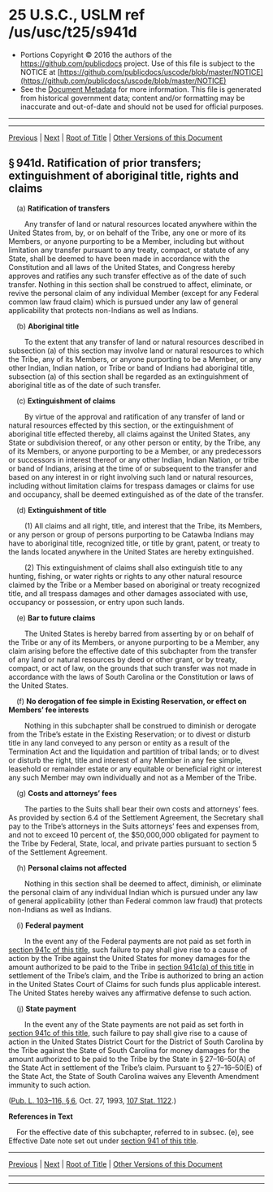 ---
---

# 25 U.S.C., USLM ref /us/usc/t25/s941d

* Portions Copyright © 2016 the authors of the https://github.com/publicdocs project.
  Use of this file is subject to the NOTICE at [https://github.com/publicdocs/uscode/blob/master/NOTICE](https://github.com/publicdocs/uscode/blob/master/NOTICE)
* See the [Document Metadata](././../../../../..//README.md) for more information.
  This file is generated from historical government data; content and/or formatting may be inaccurate and out-of-date and should not be used for official purposes.

----------
----------

[Previous](./../../../../..//us/usc/t25/ch14/schXLIII–A/m__us_usc_t25_s941c.md) | [Next](./../../../../..//us/usc/t25/ch14/schXLIII–A/m__us_usc_t25_s941e.md) | [Root of Title](./../../../../../) | [Other Versions of this Document](https://publicdocs.github.io/go/links?ns=uslm&ref=%2Fus%2Fusc%2Ft25%2Fs941d)

## § 941d. Ratification of prior transfers; extinguishment of aboriginal title, rights and claims

    (a) __Ratification of transfers__ 

        Any transfer of land or natural resources located anywhere within the United States from, by, or on behalf of the Tribe, any one or more of its Members, or anyone purporting to be a Member, including but without limitation any transfer pursuant to any treaty, compact, or statute of any State, shall be deemed to have been made in accordance with the Constitution and all laws of the United States, and Congress hereby approves and ratifies any such transfer effective as of the date of such transfer. Nothing in this section shall be construed to affect, eliminate, or revive the personal claim of any individual Member (except for any Federal common law fraud claim) which is pursued under any law of general applicability that protects non-Indians as well as Indians.

    (b) __Aboriginal title__ 

        To the extent that any transfer of land or natural resources described in subsection (a) of this section may involve land or natural resources to which the Tribe, any of its Members, or anyone purporting to be a Member, or any other Indian, Indian nation, or Tribe or band of Indians had aboriginal title, subsection (a) of this section shall be regarded as an extinguishment of aboriginal title as of the date of such transfer.

    (c) __Extinguishment of claims__ 

        By virtue of the approval and ratification of any transfer of land or natural resources effected by this section, or the extinguishment of aboriginal title effected thereby, all claims against the United States, any State or subdivision thereof, or any other person or entity, by the Tribe, any of its Members, or anyone purporting to be a Member, or any predecessors or successors in interest thereof or any other Indian, Indian Nation, or tribe or band of Indians, arising at the time of or subsequent to the transfer and based on any interest in or right involving such land or natural resources, including without limitation claims for trespass damages or claims for use and occupancy, shall be deemed extinguished as of the date of the transfer.

    (d) __Extinguishment of title__ 

        (1) All claims and all right, title, and interest that the Tribe, its Members, or any person or group of persons purporting to be Catawba Indians may have to aboriginal title, recognized title, or title by grant, patent, or treaty to the lands located anywhere in the United States are hereby extinguished.

        (2) This extinguishment of claims shall also extinguish title to any hunting, fishing, or water rights or rights to any other natural resource claimed by the Tribe or a Member based on aboriginal or treaty recognized title, and all trespass damages and other damages associated with use, occupancy or possession, or entry upon such lands.

    (e) __Bar to future claims__ 

        The United States is hereby barred from asserting by or on behalf of the Tribe or any of its Members, or anyone purporting to be a Member, any claim arising before the effective date of this subchapter from the transfer of any land or natural resources by deed or other grant, or by treaty, compact, or act of law, on the grounds that such transfer was not made in accordance with the laws of South Carolina or the Constitution or laws of the United States.

    (f) __No derogation of fee simple in Existing Reservation, or effect on Members’ fee interests__ 

        Nothing in this subchapter shall be construed to diminish or derogate from the Tribe’s estate in the Existing Reservation; or to divest or disturb title in any land conveyed to any person or entity as a result of the Termination Act and the liquidation and partition of tribal lands; or to divest or disturb the right, title and interest of any Member in any fee simple, leasehold or remainder estate or any equitable or beneficial right or interest any such Member may own individually and not as a Member of the Tribe.

    (g) __Costs and attorneys’ fees__ 

        The parties to the Suits shall bear their own costs and attorneys’ fees. As provided by section 6.4 of the Settlement Agreement, the Secretary shall pay to the Tribe’s attorneys in the Suits attorneys’ fees and expenses from, and not to exceed 10 percent of, the $50,000,000 obligated for payment to the Tribe by Federal, State, local, and private parties pursuant to section 5 of the Settlement Agreement.

    (h) __Personal claims not affected__ 

        Nothing in this section shall be deemed to affect, diminish, or eliminate the personal claim of any individual Indian which is pursued under any law of general applicability (other than Federal common law fraud) that protects non-Indians as well as Indians.

    (i) __Federal payment__ 

        In the event any of the Federal payments are not paid as set forth in [section 941c of this title][/us/usc/t25/s941c], such failure to pay shall give rise to a cause of action by the Tribe against the United States for money damages for the amount authorized to be paid to the Tribe in [section 941c(a) of this title][/us/usc/t25/s941c/a] in settlement of the Tribe’s claim, and the Tribe is authorized to bring an action in the United States Court of Claims for such funds plus applicable interest. The United States hereby waives any affirmative defense to such action.

    (j) __State payment__ 

        In the event any of the State payments are not paid as set forth in [section 941c of this title][/us/usc/t25/s941c], such failure to pay shall give rise to a cause of action in the United States District Court for the District of South Carolina by the Tribe against the State of South Carolina for money damages for the amount authorized to be paid to the Tribe by the State in § 27–16–50(A) of the State Act in settlement of the Tribe’s claim. Pursuant to § 27–16–50(E) of the State Act, the State of South Carolina waives any Eleventh Amendment immunity to such action.

([Pub. L. 103–116, § 6][/us/pl/103/116/s6], Oct. 27, 1993, [107 Stat. 1122][/us/stat/107/1122].)

 __References in Text__ 

    For the effective date of this subchapter, referred to in subsec. (e), see Effective Date note set out under [section 941 of this title][/us/usc/t25/s941].

----------

[Previous](./../../../../..//us/usc/t25/ch14/schXLIII–A/m__us_usc_t25_s941c.md) | [Next](./../../../../..//us/usc/t25/ch14/schXLIII–A/m__us_usc_t25_s941e.md) | [Root of Title](./../../../../../) | [Other Versions of this Document](https://publicdocs.github.io/go/links?ns=uslm&ref=%2Fus%2Fusc%2Ft25%2Fs941d)

----------
----------

[/us/usc/t25/s941c]: https://publicdocs.github.io/go/links?ns=uslm&ref=%2Fus%2Fusc%2Ft25%2Fs941c
[/us/usc/t25/s941c/a]: https://publicdocs.github.io/go/links?ns=uslm&ref=%2Fus%2Fusc%2Ft25%2Fs941c%2Fa
[/us/usc/t25/s941c]: https://publicdocs.github.io/go/links?ns=uslm&ref=%2Fus%2Fusc%2Ft25%2Fs941c
[/us/pl/103/116/s6]: https://publicdocs.github.io/go/links?ns=uslm&ref=%2Fus%2Fpl%2F103%2F116%2Fs6
[/us/stat/107/1122]: https://publicdocs.github.io/go/links?ns=uslm&ref=%2Fus%2Fstat%2F107%2F1122
[/us/usc/t25/s941]: https://publicdocs.github.io/go/links?ns=uslm&ref=%2Fus%2Fusc%2Ft25%2Fs941


